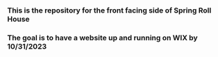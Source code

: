 ### This is the repository for the front facing side of Spring Roll House ###
### The goal is to have a website up and running on WIX by 10/31/2023 ###